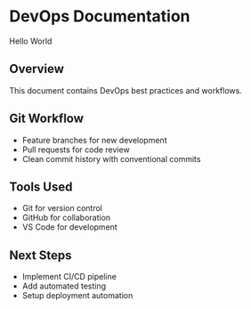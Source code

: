 # DevOps Documentation

Hello World

## Overview
This document contains DevOps best practices and workflows.

## Git Workflow
- Feature branches for new development
- Pull requests for code review
- Clean commit history with conventional commits

## Tools Used
- Git for version control
- GitHub for collaboration
- VS Code for development

## Next Steps
- Implement CI/CD pipeline
- Add automated testing
- Setup deployment automation
